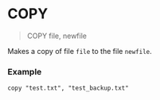 # COPY

> COPY file, newfile

Makes a copy of file `file` to the file `newfile`.

### Example

```
copy "test.txt", "test_backup.txt"
```



